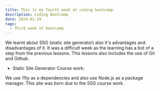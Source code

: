 ```yaml
---
title: This is my fourth week at coding bootcamp.
description: Coding Bootcamp
date: 2024-01-29
tags:
  - Third week of bootcamp
---
```


We learnt about SSG (static site generator) also it's advantages and disadvantages of it.
It was a difficult week as the learning has a bot of a step from the previous lessons. This lessons also includes the use of Git and Github.

- Static Site Generator Course work:

We use 11ty as a dependencies and also use Node.js as a package manager.
This site was born due to the SSG course work.
